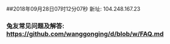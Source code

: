 ##2018年09月28日07时12分07秒 新址: 104.248.167.23
### 兔友常见问题及解答: https://github.com/wanggonging/d/blob/w/FAQ.md
